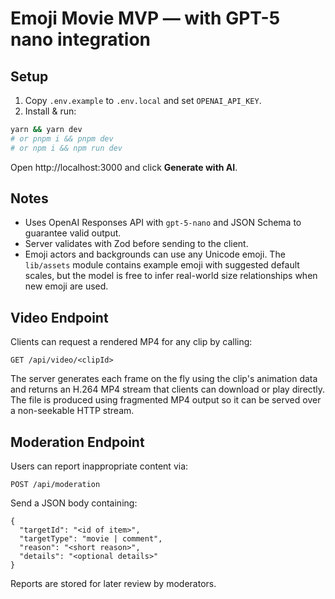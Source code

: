# Emoji Movie MVP — with GPT-5 nano integration

## Setup
1) Copy `.env.example` to `.env.local` and set `OPENAI_API_KEY`.
2) Install & run:
```bash
yarn && yarn dev
# or pnpm i && pnpm dev
# or npm i && npm run dev
```
Open http://localhost:3000 and click **Generate with AI**.

## Notes
- Uses OpenAI Responses API with `gpt-5-nano` and JSON Schema to guarantee valid output.
- Server validates with Zod before sending to the client.
- Emoji actors and backgrounds can use any Unicode emoji. The `lib/assets` module
  contains example emoji with suggested default scales, but the model is free to
  infer real-world size relationships when new emoji are used.

## Video Endpoint
Clients can request a rendered MP4 for any clip by calling:

```
GET /api/video/<clipId>
```

The server generates each frame on the fly using the clip's animation data and returns
an H.264 MP4 stream that clients can download or play directly. The file is produced
using fragmented MP4 output so it can be served over a non-seekable HTTP stream.

## Moderation Endpoint

Users can report inappropriate content via:

```
POST /api/moderation
```

Send a JSON body containing:

```
{
  "targetId": "<id of item>",
  "targetType": "movie | comment",
  "reason": "<short reason>",
  "details": "<optional details>"
}
```

Reports are stored for later review by moderators.
